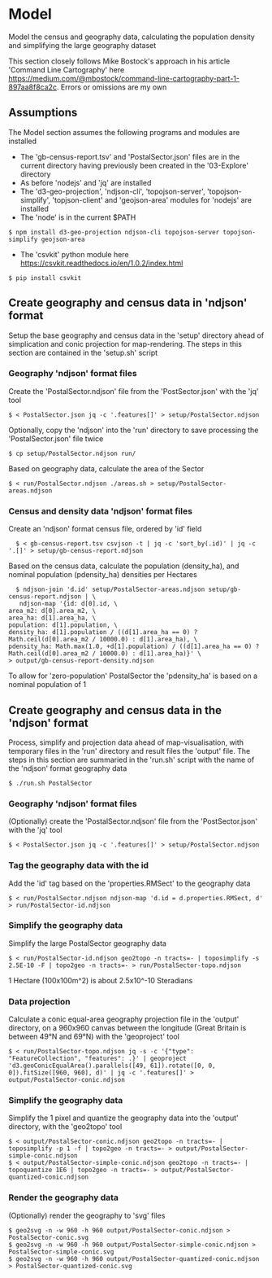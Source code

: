 # Model

  Model the census and geography data, calculating the population density and simplifying the large geography dataset  
  
  This section closely follows Mike Bostock's approach in his article 'Command Line Cartography' here https://medium.com/@mbostock/command-line-cartography-part-1-897aa8f8ca2c. Errors or omissions are my own

## Assumptions

The Model section assumes the following programs and modules are installed  
  * The 'gb-census-report.tsv' and 'PostalSector.json' files are in the current directory having previously been created in the '03-Explore' directory
  * As before 'nodejs' and 'jq' are installed  
  * The 'd3-geo-projection', 'ndjson-cli', 'topojson-server', 'topojson-simplify', 'topjson-client' and 'geojson-area' modules for 'nodejs' are installed  
  * The 'node' is in the current $PATH 
```
$ npm install d3-geo-projection ndjson-cli topojson-server topojson-simplify geojson-area 
```
   * The 'csvkit' python module here https://csvkit.readthedocs.io/en/1.0.2/index.html
```
$ pip install csvkit
```

## Create geography and census data in 'ndjson' format  

  Setup the base geography and census data in the 'setup' directory ahead of simplication and conic projection for map-rendering. The steps in this section are contained in the 'setup.sh' script  

### Geography 'ndjson' format files  

  Create the 'PostalSector.ndjson' file from the 'PostSector.json' with the 'jq' tool  

```
$ < PostalSector.json jq -c '.features[]' > setup/PostalSector.ndjson
```

  Optionally, copy the 'ndjson' into the 'run' directory to save processing the 'PostalSector.json' file twice  
```
$ cp setup/PostalSector.ndjson run/
```
  
  Based on geography data, calculate the area of the Sector  
```
$ < run/PostalSector.ndjson ./areas.sh > setup/PostalSector-areas.ndjson
```

### Census and density data 'ndjson' format files  

  Create an 'ndjson' format census file, ordered by 'id' field  
```
  $ < gb-census-report.tsv csvjson -t | jq -c 'sort_by(.id)' | jq -c '.[]' > setup/gb-census-report.ndjson  
```

  Based on the census data, calculate the population (density_ha), and nominal population (pdensity_ha) densities per Hectares  
```
  $ ndjson-join 'd.id' setup/PostalSector-areas.ndjson setup/gb-census-report.ndjson | \
   ndjson-map '{id: d[0].id, \
area_m2: d[0].area_m2, \
area_ha: d[1].area_ha, \
population: d[1].population, \
density_ha: d[1].population / ((d[1].area_ha == 0) ? Math.ceil(d[0].area_m2 / 10000.0) : d[1].area_ha), \
pdensity_ha: Math.max(1.0, +d[1].population) / ((d[1].area_ha == 0) ? Math.ceil(d[0].area_m2 / 10000.0) : d[1].area_ha)}' \
> output/gb-census-report-density.ndjson
```

  To allow for 'zero-population' PostalSector the 'pdensity_ha' is based on a nominal population of 1   

## Create geography and census data in the 'ndjson' format  

  Process, simplify and projection data ahead of map-visualisation, with temporary files in the 'run' directory and result files the 'output' file. The steps in this section are summaried in the 'run.sh' script with the name of the 'ndjson' format geography data
```
$ ./run.sh PostalSector
```

### Geography 'ndjson' format files  

  (Optionally) create the 'PostalSector.ndjson' file from the 'PostSector.json' with the 'jq' tool  

```
$ < PostalSector.json jq -c '.features[]' > setup/PostalSector.ndjson
```

### Tag the geography data with the **id**  

   Add the 'id' tag based on the 'properties.RMSect' to the geography data
```
$ < run/PostalSector.ndjson ndjson-map 'd.id = d.properties.RMSect, d' > run/PostalSector-id.ndjson
```

### Simplify the geography data  

  Simplify the large PostalSector geography data  

```
$ < run/PostalSector-id.ndjson geo2topo -n tracts=- | toposimplify -s 2.5E-10 -F | topo2geo -n tracts=- > run/PostalSector-topo.ndjson

```
  1 Hectare (100x100m^2) is about 2.5x10^-10 Steradians

### Data projection

   Calculate a conic equal-area geography projection file in the 'output' directory, on a 960x960 canvas between the longitude (Great Britain is between 49°N and 69°N) with the 'geoproject' tool  

```
$ < run/PostalSector-topo.ndjson jq -s -c '{"type": "FeatureCollection", "features": .}' | geoproject 'd3.geoConicEqualArea().parallels([49, 61]).rotate([0, 0, 0]).fitSize([960, 960], d)' | jq -c '.features[]' > output/PostalSector-conic.ndjson
```

### Simplify the geography data  

   Simplify the 1 pixel and quantize the geography data into the 'output' directory, with the 'geo2topo' tool  

```
$ < output/PostalSector-conic.ndjson geo2topo -n tracts=- | toposimplify -p 1 -f | topo2geo -n tracts=- > output/PostalSector-simple-conic.ndjson
$ < output/PostalSector-simple-conic.ndjson geo2topo -n tracts=- | topoquantize 1E6 | topo2geo -n tracts=- > output/PostalSector-quantized-conic.ndjson
```

### Render the geography data
   
   (Optionally) render the geography to 'svg' files  

```
$ geo2svg -n -w 960 -h 960 output/PostalSector-conic.ndjson > PostalSector-conic.svg
$ geo2svg -n -w 960 -h 960 output/PostalSector-simple-conic.ndjson > PostalSector-simple-conic.svg
$ geo2svg -n -w 960 -h 960 output/PostalSector-quantized-conic.ndjson > PostalSector-quantized-conic.svg
```

